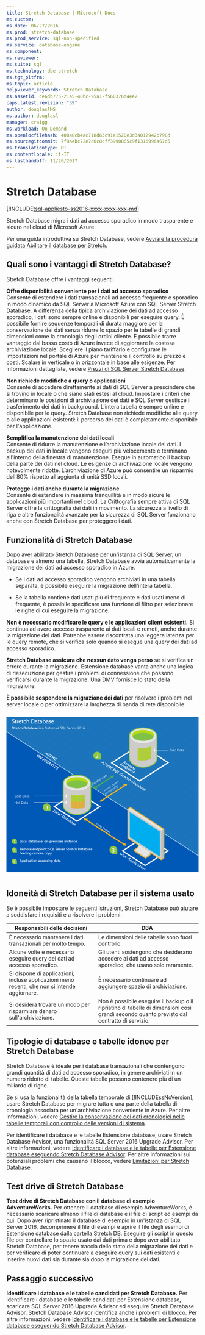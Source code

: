 ```yaml
---
title: Stretch Database | Microsoft Docs
ms.custom: 
ms.date: 06/27/2016
ms.prod: stretch-database
ms.prod_service: sql-non-specified
ms.service: database-engine
ms.component: 
ms.reviewer: 
ms.suite: sql
ms.technology: dbe-stretch
ms.tgt_pltfrm: 
ms.topic: article
helpviewer_keywords: Stretch Database
ms.assetid: ce6db775-21a5-40bc-95a1-f560376d4ee2
caps.latest.revision: "39"
author: douglaslMS
ms.author: douglasl
manager: craigg
ms.workload: On Demand
ms.openlocfilehash: 408a8cb4ac718d63c91a1520e3d3a012942b798d
ms.sourcegitcommit: 7f8aebc72e7d0c8cff3990865c9f1316996a67d5
ms.translationtype: HT
ms.contentlocale: it-IT
ms.lasthandoff: 11/20/2017
---
```

# <a name="stretch-database"></a>Stretch Database
[!INCLUDE[tsql-appliesto-ss2016-xxxx-xxxx-xxx-md](../../includes/tsql-appliesto-ss2016-xxxx-xxxx-xxx-md.md)]

  Stretch Database migra i dati ad accesso sporadico in modo trasparente e sicuro nel cloud di Microsoft Azure.  
  
 Per una guida introduttiva su Stretch Database, vedere [Avviare la procedura guidata Abilitare il database per Stretch](../../sql-server/stretch-database/get-started-by-running-the-enable-database-for-stretch-wizard.md).  
  
## <a name="what-are-the-benefits-of-stretch-database"></a>Quali sono i vantaggi di Stretch Database?  
 Stretch Database offre i vantaggi seguenti:  
  
 **Offre disponibilità conveniente per i dati ad accesso sporadico**  
 Consente di estendere i dati transazionali ad accesso frequente e sporadico in modo dinamico da SQL Server a Microsoft Azure con SQL Server Stretch Database. A differenza della tipica archiviazione dei dati ad accesso sporadico, i dati sono sempre online e disponibili per eseguire query. È possibile fornire sequenze temporali di durata maggiore per la conservazione dei dati senza ridurre lo spazio per le tabelle di grandi dimensioni come la cronologia degli ordini cliente. È possibile trarre vantaggio dal basso costo di Azure invece di aggiornare la costosa archiviazione locale. Scegliere il piano tariffario e configurare le impostazioni nel portale di Azure per mantenere il controllo su prezzo e costi. Scalare in verticale o in orizzontale in base alle esigenze. Per informazioni dettagliate, vedere [Prezzi di SQL Server Stretch Database](https://azure.microsoft.com/pricing/details/sql-server-stretch-database/).  
  
 **Non richiede modifiche a query o applicazioni**  
 Consente di accedere direttamente ai dati di SQL Server a prescindere che si trovino in locale o che siano stati estesi al cloud.  Impostare i criteri che determinano le posizioni di archiviazione dei dati e SQL Server gestisce il trasferimento dei dati in background. L'intera tabella è sempre online e disponibile per le query. Stretch Database non richiede modifiche alle query o alle applicazioni esistenti: il percorso dei dati è completamente disponibile per l'applicazione.  
  
 **Semplifica la manutenzione dei dati locali**  
 Consente di ridurre la manutenzione e l’archiviazione locale dei dati. I backup dei dati in locale vengono eseguiti più velocemente e terminano all'interno della finestra di manutenzione. Esegue in automatico il backup della parte dei dati nel cloud. Le esigenze di archiviazione locale vengono notevolmente ridotte. L’archiviazione di Azure può consentire un risparmio dell’80% rispetto all’aggiunta di unità SSD locali.  
  
 **Protegge i dati anche durante la migrazione**  
 Consente di estendere in massima tranquillità e in modo sicure le applicazioni più importanti nel cloud. La Crittografia sempre attiva di SQL Server offre la crittografia dei dati in movimento. La sicurezza a livello di riga e altre funzionalità avanzate per la sicurezza di SQL Server funzionano anche con Stretch Database per proteggere i dati.  
  
## <a name="what-does-stretch-database-do"></a>Funzionalità di Stretch Database  
 Dopo aver abilitato Stretch Database per un'istanza di SQL Server, un database e almeno una tabella, Stretch Database avvia automaticamente la migrazione dei dati ad accesso sporadico in Azure.  
  
-   Se i dati ad accesso sporadico vengono archiviati in una tabella separata, è possibile eseguire la migrazione dell'intera tabella.  
  
-   Se la tabella contiene dati usati più di frequente e dati usati meno di frequente, è possibile specificare una funzione di filtro per selezionare le righe di cui eseguire la migrazione.

**Non è necessario modificare le query e le applicazioni client esistenti.** Si continua ad avere accesso trasparente ai dati locali e remoti, anche durante la migrazione dei dati. Potrebbe essere riscontrata una leggera latenza per le query remote, che si verifica solo quando si esegue una query dei dati ad accesso sporadico.

**Stretch Database assicura che nessun dato venga perso** se si verifica un errore durante la migrazione. Estensione database vanta anche una logica di riesecuzione per gestire i problemi di connessione che possono verificarsi durante la migrazione. Una DMV fornisce lo stato della migrazione.

**È possibile sospendere la migrazione dei dati** per risolvere i problemi nel server locale o per ottimizzare la larghezza di banda di rete disponibile.  
  
 ![Panoramica di Estensione database](../../sql-server/stretch-database/media/stretch-overview.png "Panoramica di Estensione database")  
  
## <a name="is-stretch-database-for-you"></a>Idoneità di Stretch Database per il sistema usato  
 Se è possibile impostare le seguenti istruzioni, Stretch Database può aiutare a soddisfare i requisiti e a risolvere i problemi.  
  
|Responsabili delle decisioni|DBA|  
|--------------------------------|---------------------|  
|È necessario mantenere i dati transazionali per molto tempo.|Le dimensioni delle tabelle sono fuori controllo.|  
|Alcune volte è necessario eseguire query dei dati ad accesso sporadico.|Gli utenti sostengono che desiderano accedere ai dati ad accesso sporadico, che usano solo raramente.|  
|Si dispone di applicazioni, incluse applicazioni meno recenti, che non si intende aggiornare.|È necessario continuare ad aggiungere spazio di archiviazione.|  
|Si desidera trovare un modo per risparmiare denaro sull'archiviazione.|Non è possibile eseguire il backup o il ripristino di tabelle di dimensioni così grandi secondo quanto previsto dal contratto di servizio.|  
  
## <a name="what-kind-of-databases-and-tables-are-candidates-for-stretch-database"></a>Tipologie di database e tabelle idonee per Stretch Database  
 Stretch Database è ideale per i database transazionali che contengono grandi quantità di dati ad accesso sporadico, in genere archiviati in un numero ridotto di tabelle. Queste tabelle possono contenere più di un miliardo di righe.  
  
 Se si usa la funzionalità della tabella temporale di [!INCLUDE[ssNoVersion](../../includes/ssnoversion-md.md)], usare Stretch Database per migrare tutta o una parte della tabella di cronologia associata per un'archiviazione conveniente in Azure. Per altre informazioni, vedere [Gestire la conservazione dei dati cronologici nelle tabelle temporali con controllo delle versioni di sistema](../../relational-databases/tables/manage-retention-of-historical-data-in-system-versioned-temporal-tables.md).  
  
 Per identificare i database e le tabelle Estensione database, usare Stretch Database Advisor, una funzionalità SQL Server 2016 Upgrade Advisor. Per altre informazioni, vedere [Identificare i database e le tabelle per Estensione database eseguendo Stretch Database Advisor](../../sql-server/stretch-database/stretch-database-databases-and-tables-stretch-database-advisor.md). Per altre informazioni sui potenziali problemi che causano il blocco, vedere [Limitazioni per Stretch Database](../../sql-server/stretch-database/limitations-for-stretch-database.md).  

## <a name="test-drive-stretch-database"></a>Test drive di Stretch Database  
 **Test drive di Stretch Database con il database di esempio AdventureWorks.** Per ottenere il database di esempio AdventureWorks, è necessario scaricare almeno il file di database e il file di script ed esempi da [qui](https://www.microsoft.com/en-us/download/details.aspx?id=49502). Dopo aver ripristinato il database di esempio in un'istanza di SQL Server 2016, decomprimere il file di esempi e aprire il file degli esempi di Estensione database dalla cartella Stretch DB. Eseguire gli script in questo file per controllare lo spazio usato dai dati prima e dopo aver abilitato Stretch Database, per tenere traccia dello stato della migrazione dei dati e per verificare di poter continuare a eseguire query sui dati esistenti e inserire nuovi dati sia durante sia dopo la migrazione dei dati.  
  
## <a name="next-step"></a>Passaggio successivo  
 **Identificare i database e le tabelle candidati per Stretch Database.** Per identificare i database e le tabelle candidati per Estensione database, scaricare SQL Server 2016 Upgrade Advisor ed eseguire Stretch Database Advisor. Stretch Database Advisor identifica anche i problemi di blocco. Per altre informazioni, vedere [Identificare i database e le tabelle per Estensione database eseguendo Stretch Database Advisor](../../sql-server/stretch-database/stretch-database-databases-and-tables-stretch-database-advisor.md).  
  
  
